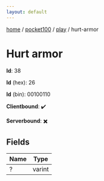 ```yaml
---
layout: default
---
```


[home](/)  /  [pocket100](/protocol/pocket100)  /  [play](/protocol/pocket100/play)  /  hurt-armor

# Hurt armor

**Id**: 38

**Id** (hex): 26

**Id** (bin): 00100110

**Clientbound**: ✔️

**Serverbound**: ✖️

## Fields

Name | Type
---|---
? | varint

